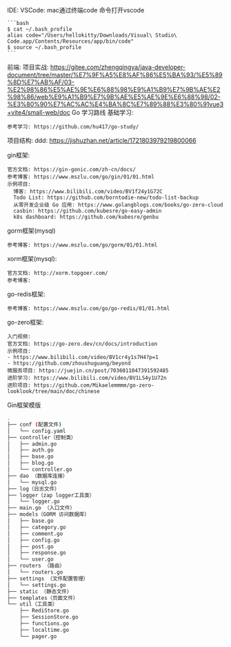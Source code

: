 IDE:
  VSCode:
    mac通过终端code 命令打开vscode

    ```bash
    $ cat ~/.bash_profile 
    alias code="/Users/hellokitty/Downloads/Visual\ Studio\ Code.app/Contents/Resources/app/bin/code"
    $ source ~/.bash_profile 
    ```
前端:
  项目实战: https://gitee.com/zhengqingya/java-developer-document/tree/master/%E7%9F%A5%E8%AF%86%E5%BA%93/%E5%89%8D%E7%AB%AF/03-%E2%98%86%E5%AE%9E%E6%88%98%E9%A1%B9%E7%9B%AE%E2%98%86/web%E9%A1%B9%E7%9B%AE%E5%AE%9E%E6%88%98/02-%E3%80%90%E7%AC%AC%E4%BA%8C%E7%89%88%E3%80%91vue3+vite4/small-web/doc
Go 学习路线
  基础学习:
  
    参考学习: https://github.com/hu417/go-study/
  项目结构:
    ddd: https://jishuzhan.net/article/1721803979219800066
    
  gin框架:
  
    官方文档: https://gin-gonic.com/zh-cn/docs/
    参考博客: https://www.mszlu.com/go/gin/01/01.html
    示例项目: 
      博客: https://www.bilibili.com/video/BV1f24y1G72C
      Todo List: https://github.com/borntodie-new/todo-list-backup
      从零开发企业级 Go 应用: https://www.golangblogs.com/books/go-zero-cloud
      casbin: https://github.com/kubesre/go-easy-admin
      k8s dashboard: https://github.com/kubesre/genbu
  gorm框架(mysql)
  
    参考博客: https://www.mszlu.com/go/gorm/01/01.html
  xorm框架(mysql):
  
    官方文档: http://xorm.topgoer.com/
    参考博客: 
  go-redis框架:
  
    参考博客: https://www.mszlu.com/go/go-redis/01/01.html
  go-zero框架:
  
    入门视频: 
    官方文档: https://go-zero.dev/cn/docs/introduction
    示例项目: 
    - https://www.bilibili.com/video/BV1cr4y1s7H4?p=1
    - https://github.com/zhoushuguang/beyond
    微服务项目: https://juejin.cn/post/7036011047391592485
    进阶学习: https://www.bilibili.com/video/BV1LS4y1U72n
    进阶项目: https://github.com/Mikaelemmmm/go-zero-looklook/tree/main/doc/chinese
Gin框架模版
```bash
.
├── conf (配置文件)
│   └── config.yaml
├── controller（控制类）
│   ├── admin.go
│   ├── auth.go
│   ├── base.go
│   ├── blog.go
│   └── controller.go
├── dao （数据库连接）
│   └── mysql.go
├── log（日志文件）
├── logger（zap logger工具类）
│   └── logger.go
├── main.go （入口文件）
├── models（GORM 访问数据库）
│   ├── base.go
│   ├── category.go
│   ├── comment.go
│   ├── config.go
│   ├── post.go
│   ├── response.go
│   └── user.go
├── routers （路由）
│   └── routers.go
├── settings （文件配置管理）
│   └── settings.go
├── static （静态文件）
├── templates（页面文件）
└── util（工具类）
    ├── RediStore.go
    ├── SessionStore.go
    ├── functions.go
    ├── localtime.go
    └── pager.go
```
